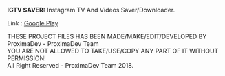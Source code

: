 <b>IGTV SAVER:</b> Instagram TV And Videos Saver/Downloader.

Link : <a href = "https://play.google.com/store/apps/details?id=com.remmoo997.igtvsaver">Google Play</a>

<p>THESE PROJECT FILES HAS BEEN MADE/MAKE/EDIT/DEVELOPED BY ProximaDev - ProximaDev Team<br>
YOU ARE NOT ALLOWED TO TAKE/USE/COPY ANY PART OF IT WITHOUT PERMISSION!<br>
All Right Reserved - ProximaDev Team 2018.</p>